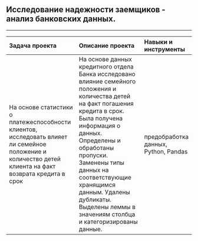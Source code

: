 ## Исследование надежности заемщиков - анализ банковских данных.

_________________________________________________________________________________________________________________________________________________


| **Задача проекта** | **Описание проекта** | **Навыки и инструменты** |
|:--- |:--- |:--- |
|На основе статистики о платежеспособности клиентов,<br>исследовать влияет ли семейное положение и количество детей клиента на факт возврата кредита в срок|На основе данных кредитного отдела Банка исследовано влияние семейного положения и количества детей на факт погашения кредита в срок.<br>Была получена информация о данных. Определены и обработаны пропуски. Заменены типы данных на соответствующие хранящимся данным. Удалены дубликаты. Выделены леммы в значениям столбца и категоризированы данные.|предобработка данных,<br>Python, Pandas|